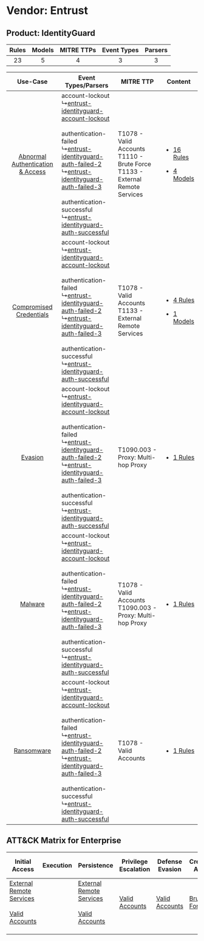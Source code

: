 Vendor: Entrust
===============
Product: IdentityGuard
----------------------
| Rules | Models | MITRE TTPs | Event Types | Parsers |
|:-----:|:------:|:----------:|:-----------:|:-------:|
|  23   |   5    |     4      |      3      |    3    |

|    Use-Case    | Event Types/Parsers    | MITRE TTP    | Content    |
|:----:| ---- | ---- | ---- |
| [Abnormal Authentication & Access](../../../UseCases/uc_abnormal_authentication_&_access.md) |  account-lockout<br> ↳[entrust-identityguard-account-lockout](Ps/pC_entrustidentityguardaccountlockout.md)<br><br> authentication-failed<br> ↳[entrust-identityguard-auth-failed-2](Ps/pC_entrustidentityguardauthfailed2.md)<br> ↳[entrust-identityguard-auth-failed-3](Ps/pC_entrustidentityguardauthfailed3.md)<br><br> authentication-successful<br> ↳[entrust-identityguard-auth-successful](Ps/pC_entrustidentityguardauthsuccessful.md)<br> | T1078 - Valid Accounts<br>T1110 - Brute Force<br>T1133 - External Remote Services<br> | [<ul><li>16 Rules</li></ul><ul><li>4 Models</li></ul>](RM/r_m_entrust_identityguard_Abnormal_Authentication_&_Access.md) |
|          [Compromised Credentials](../../../UseCases/uc_compromised_credentials.md)          |  account-lockout<br> ↳[entrust-identityguard-account-lockout](Ps/pC_entrustidentityguardaccountlockout.md)<br><br> authentication-failed<br> ↳[entrust-identityguard-auth-failed-2](Ps/pC_entrustidentityguardauthfailed2.md)<br> ↳[entrust-identityguard-auth-failed-3](Ps/pC_entrustidentityguardauthfailed3.md)<br><br> authentication-successful<br> ↳[entrust-identityguard-auth-successful](Ps/pC_entrustidentityguardauthsuccessful.md)<br> | T1078 - Valid Accounts<br>T1133 - External Remote Services<br>    | [<ul><li>4 Rules</li></ul><ul><li>1 Models</li></ul>](RM/r_m_entrust_identityguard_Compromised_Credentials.md)    |
|    [Evasion](../../../UseCases/uc_evasion.md)    |  account-lockout<br> ↳[entrust-identityguard-account-lockout](Ps/pC_entrustidentityguardaccountlockout.md)<br><br> authentication-failed<br> ↳[entrust-identityguard-auth-failed-2](Ps/pC_entrustidentityguardauthfailed2.md)<br> ↳[entrust-identityguard-auth-failed-3](Ps/pC_entrustidentityguardauthfailed3.md)<br><br> authentication-successful<br> ↳[entrust-identityguard-auth-successful](Ps/pC_entrustidentityguardauthsuccessful.md)<br> | T1090.003 - Proxy: Multi-hop Proxy<br>    | [<ul><li>1 Rules</li></ul>](RM/r_m_entrust_identityguard_Evasion.md)    |
|    [Malware](../../../UseCases/uc_malware.md)    |  account-lockout<br> ↳[entrust-identityguard-account-lockout](Ps/pC_entrustidentityguardaccountlockout.md)<br><br> authentication-failed<br> ↳[entrust-identityguard-auth-failed-2](Ps/pC_entrustidentityguardauthfailed2.md)<br> ↳[entrust-identityguard-auth-failed-3](Ps/pC_entrustidentityguardauthfailed3.md)<br><br> authentication-successful<br> ↳[entrust-identityguard-auth-successful](Ps/pC_entrustidentityguardauthsuccessful.md)<br> | T1078 - Valid Accounts<br>T1090.003 - Proxy: Multi-hop Proxy<br>    | [<ul><li>1 Rules</li></ul>](RM/r_m_entrust_identityguard_Malware.md)    |
|    [Ransomware](../../../UseCases/uc_ransomware.md)    |  account-lockout<br> ↳[entrust-identityguard-account-lockout](Ps/pC_entrustidentityguardaccountlockout.md)<br><br> authentication-failed<br> ↳[entrust-identityguard-auth-failed-2](Ps/pC_entrustidentityguardauthfailed2.md)<br> ↳[entrust-identityguard-auth-failed-3](Ps/pC_entrustidentityguardauthfailed3.md)<br><br> authentication-successful<br> ↳[entrust-identityguard-auth-successful](Ps/pC_entrustidentityguardauthsuccessful.md)<br> | T1078 - Valid Accounts<br>    | [<ul><li>1 Rules</li></ul>](RM/r_m_entrust_identityguard_Ransomware.md)    |

ATT&CK Matrix for Enterprise
----------------------------
| Initial Access                                                                                                                                   | Execution | Persistence                                                                                                                                      | Privilege Escalation                                                | Defense Evasion                                                     | Credential Access                                                | Discovery | Lateral Movement | Collection | Command and Control                                                                                                                       | Exfiltration | Impact |
| ------------------------------------------------------------------------------------------------------------------------------------------------ | --------- | ------------------------------------------------------------------------------------------------------------------------------------------------ | ------------------------------------------------------------------- | ------------------------------------------------------------------- | ---------------------------------------------------------------- | --------- | ---------------- | ---------- | ----------------------------------------------------------------------------------------------------------------------------------------- | ------------ | ------ |
| [External Remote Services](https://attack.mitre.org/techniques/T1133)<br><br>[Valid Accounts](https://attack.mitre.org/techniques/T1078)<br><br> |           | [External Remote Services](https://attack.mitre.org/techniques/T1133)<br><br>[Valid Accounts](https://attack.mitre.org/techniques/T1078)<br><br> | [Valid Accounts](https://attack.mitre.org/techniques/T1078)<br><br> | [Valid Accounts](https://attack.mitre.org/techniques/T1078)<br><br> | [Brute Force](https://attack.mitre.org/techniques/T1110)<br><br> |           |                  |            | [Proxy: Multi-hop Proxy](https://attack.mitre.org/techniques/T1090/003)<br><br>[Proxy](https://attack.mitre.org/techniques/T1090)<br><br> |              |        |